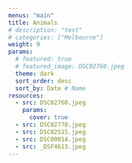 ```yaml
---
menus: "main"
title: Animals
# description: "test"
# categories: ["Melbourne"]
weight: 9
params:
  # featured: true
  # featured_image: DSC02760.jpeg
  theme: dark
  sort_order: desc
  sort_by: Date # Name 
resources:
  - src: DSC02760.jpeg
    params:
      cover: true
  - src: DSC02770.jpeg
  - src: DSC02515.jpeg
  - src: DSC00014.jpeg
  - src: _DSF4613.jpeg
---
```



